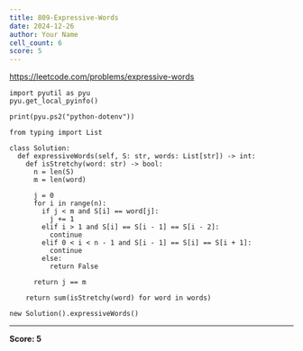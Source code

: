 ```yaml
---
title: 809-Expressive-Words
date: 2024-12-26
author: Your Name
cell_count: 6
score: 5
---
```


https://leetcode.com/problems/expressive-words


```
import pyutil as pyu
pyu.get_local_pyinfo()
```


```
print(pyu.ps2("python-dotenv"))
```


```
from typing import List
```


```
class Solution:
  def expressiveWords(self, S: str, words: List[str]) -> int:
    def isStretchy(word: str) -> bool:
      n = len(S)
      m = len(word)

      j = 0
      for i in range(n):
        if j < m and S[i] == word[j]:
          j += 1
        elif i > 1 and S[i] == S[i - 1] == S[i - 2]:
          continue
        elif 0 < i < n - 1 and S[i - 1] == S[i] == S[i + 1]:
          continue
        else:
          return False

      return j == m

    return sum(isStretchy(word) for word in words)
```


```
new Solution().expressiveWords()
```


---
**Score: 5**